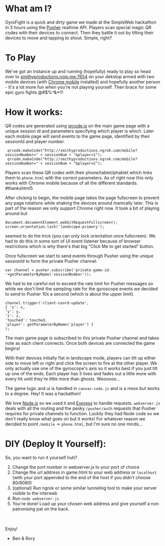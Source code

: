 # What am I?
GyroFight is a quick and dirty game we made at the SimpleWeb hackathon in 3 hours using the [Pusher](http://pusher.com) realtime API. Players scan special magic QR codes with their devices to connect. Then they battle it out by tilting their devices to move and tapping to shoot. Simple, right?

# To Play
We've got an instance up and running (hopefully) ready to play so head over to [smithyproductions.noip.me:7654](smithyproductions.noip.me:7654) on your dekstop armed with two mobile devices (with [Chrome mobile](https://www.google.co.uk/chrome/browser/mobile/) installed) and hopefully another person - It's a lot more fun when you're not playing yourself. Then brace for some epic gyro fights @#$%^&*!!!

# How it works:
QR codes are generated using [qrcode.js](http://davidshimjs.github.io/qrcodejs/) on the main game page with a unique session id and parameters specifying which player is which. Later each mobile page will send events to the game page, identified by their sessionId and player number.

     qrcode.makeCode("http://smithyproductions.ngrok.com/mobile?sessionNumber=" + sessionNum + "&player=1");
     qrcode.makeCode("http://smithyproductions.ngrok.com/mobile?sessionNumber=" + sessionNum + "&player=2");
Players scan these QR codes with their phone/tablet/phablet which links them to `phone.html`  with the correct parameters. As of right now this only works with Chrome mobile because of all the different standards. #thankshtml5

After clicking to begin, the mobile page takes the page fullscreen to prevent any page rotations while shaking the devices around manically later. This is part of the reason we only support Chrome right now. It took a bit of playing around but

    document.documentElement.webkitRequestFullscreen();
	screen.orientation.lock('landscape-primary');
seemed to do the trick (you can only lock orientation once fullscreen). We had to do this in some sort of UI event listener because of browser restrictions which is why there's that big "Click Me to get started" button.

Once fullscreen we start to send events through Pusher using the unique sessionId to form the private Pusher channel.

    var channel = pusher.subscribe('private-game-id-'+getParameterByName('sessionNumber'));

We had to be careful not to exceed the rate limit for Pusher messages so while we don't limit the sampling rate for the gyroscope events we decided to send to Pusher 10x a second (which is about the upper limit).

    channel.trigger('client-coord-update', 
    { 'x': x,
    'y': y,
    'z': z,
    'touched': touched,
    'player': getParameterByName('player') }
    );

The main game page is subscribed to this private Pusher channel and takes note as each client connects. Once both devices are connected the game begins!

With their devices initially flat in landscape mode, players can tilt up either side to move left or right and click the screen to fire at the other player. We only actually use one of the gyroscope's axis so it works best if you just tilt up one of the ends. Each player has 5 lives and fades out a little more with every hit until they're little more than ghosts. Woooooo...

The game logic and ui is handled in `canvas-code.js` and is a mess but works to a degree. Hey! It was a hackathon!

We love [Node.js](http://nodejs.org/) so we used it and [Express](http://expressjs.com/) to handle requests. `webserver.js` deals with all the routing and the pesky `/pusher/auth` requests that Pusher requires for private channels to function. Luckily they had Node code so we don't really know what goes on but it works! For whatever reason we decided to point `/mobile` -> `phone.html`, but I'm sure no one minds...


# DIY (Deploy It Yourself):
So, you want to run it yourself huh?

1. Change the port number in webserver.js to your port of choice
2. Change the url address in game.html to your web address or `localhost` (with your port appended to the end of the host if you didn't choose 80/8080)
2. (optional) Run ngrok or some similar tunneling tool to make your server visible to the interweb
3. Run `node webserver.js`
4. You're done! Load up your chosen web address and give yourself a non patronising pat on the back.

<br /><br />
Enjoy!

- Ben & Rory


